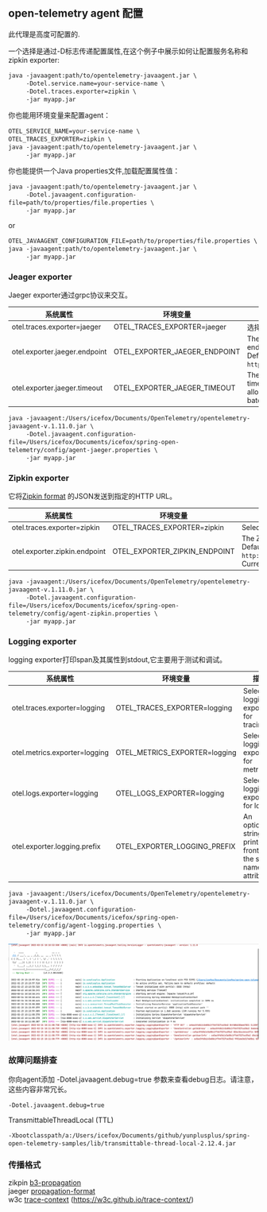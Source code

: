 ## open-telemetry agent 配置

此代理是高度可配置的.

一个选择是通过-D标志传递配置属性,在这个例子中展示如何让配置服务名称和zipkin exporter:

```shell
java -javaagent:path/to/opentelemetry-javaagent.jar \
     -Dotel.service.name=your-service-name \
     -Dotel.traces.exporter=zipkin \
     -jar myapp.jar
```

你也能用环境变量来配置agent：

```shell
OTEL_SERVICE_NAME=your-service-name \
OTEL_TRACES_EXPORTER=zipkin \
java -javaagent:path/to/opentelemetry-javaagent.jar \
     -jar myapp.jar
``` 

你也能提供一个Java properties文件,加载配置属性值：

```shell
java -javaagent:path/to/opentelemetry-javaagent.jar \
     -Dotel.javaagent.configuration-file=path/to/properties/file.properties \
     -jar myapp.jar
```

or

```shell
OTEL_JAVAAGENT_CONFIGURATION_FILE=path/to/properties/file.properties \
java -javaagent:path/to/opentelemetry-javaagent.jar \
     -jar myapp.jar
```

### Jeager exporter

Jaeger exporter通过grpc协议来交互。

| 系统属性                   | 环境变量             | 描述                                                                                        |
|-----------------------------------|-----------------------------------|----------------------------------------------------------------------------------------------------|
| otel.traces.exporter=jaeger       | OTEL_TRACES_EXPORTER=jaeger       | 选择 Jaeger exporter                                                                         |
| otel.exporter.jaeger.endpoint     | OTEL_EXPORTER_JAEGER_ENDPOINT     | The Jaeger gRPC endpoint to connect to. Default is `http://localhost:14250`.                       |
| otel.exporter.jaeger.timeout      | OTEL_EXPORTER_JAEGER_TIMEOUT      | The maximum waiting time, in milliseconds, allowed to send each batch. Default is `10000`.         |

```shell
java -javaagent:/Users/icefox/Documents/OpenTelemetry/opentelemetry-javaagent-v.1.11.0.jar \
     -Dotel.javaagent.configuration-file=/Users/icefox/Documents/icefox/spring-open-telemetry/config/agent-jaeger.properties \
     -jar myapp.jar
```

### Zipkin exporter

它将[Zipkin format](https://zipkin.io/zipkin-api/#/default/post_spans) 的JSON发送到指定的HTTP URL。

| 系统属性               | 环境变量      |  描述                                                                                                                |
|-------------------------------|-------------------------------|-----------------------------------------------------------------------------------------------------------------------|
| otel.traces.exporter=zipkin   | OTEL_TRACES_EXPORTER=zipkin   | Select the Zipkin exporter                                                                                            |
| otel.exporter.zipkin.endpoint | OTEL_EXPORTER_ZIPKIN_ENDPOINT | The Zipkin endpoint to connect to. Default is `http://localhost:9411/api/v2/spans`. Currently only HTTP is supported. |

```shell
java -javaagent:/Users/icefox/Documents/OpenTelemetry/opentelemetry-javaagent-v.1.11.0.jar \
     -Dotel.javaagent.configuration-file=/Users/icefox/Documents/icefox/spring-open-telemetry/config/agent-zipkin.properties \
     -jar myapp.jar
```

### Logging exporter

logging exporter打印span及其属性到stdout,它主要用于测试和调试。

| 系统属性                  | 环境变量           | 描述                                                            |
|-------------------------------|-------------------------------|----------------------------------------------------------------------|
| otel.traces.exporter=logging  | OTEL_TRACES_EXPORTER=logging  | Select the logging exporter for tracing                              |
| otel.metrics.exporter=logging | OTEL_METRICS_EXPORTER=logging | Select the logging exporter for metrics                              |
| otel.logs.exporter=logging    | OTEL_LOGS_EXPORTER=logging    | Select the logging exporter for logs                                 |
| otel.exporter.logging.prefix  | OTEL_EXPORTER_LOGGING_PREFIX  | An optional string printed in front of the span name and attributes. |

```shell
java -javaagent:/Users/icefox/Documents/OpenTelemetry/opentelemetry-javaagent-v.1.11.0.jar \
     -Dotel.javaagent.configuration-file=/Users/icefox/Documents/icefox/spring-open-telemetry/config/agent-logging.properties \
     -jar myapp.jar
```

![图片示例](./images/img.png)

### 故障问题排查

你向agent添加 -Dotel.javaagent.debug=true 参数来查看debug日志。请注意，这些内容非常冗长。

```shell
-Dotel.javaagent.debug=true 
```

TransmittableThreadLocal (TTL)

```shell
-Xbootclasspath/a:/Users/icefox/Documents/github/yunplusplus/spring-open-telemetry-samples/lib/transmittable-thread-local-2.12.4.jar
```
### 传播格式

zikpin  [b3-propagation](https://github.com/openzipkin/b3-propagation) \
jaeger  [propagation-format](https://www.jaegertracing.io/docs/1.31/client-libraries/#propagation-format) \
w3c     [trace-context](https://github.com/w3c/trace-context) (https://w3c.github.io/trace-context/)